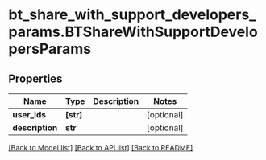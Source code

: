 # bt_share_with_support_developers_params.BTShareWithSupportDevelopersParams

## Properties
Name | Type | Description | Notes
------------ | ------------- | ------------- | -------------
**user_ids** | **[str]** |  | [optional] 
**description** | **str** |  | [optional] 

[[Back to Model list]](../README.md#documentation-for-models) [[Back to API list]](../README.md#documentation-for-api-endpoints) [[Back to README]](../README.md)


